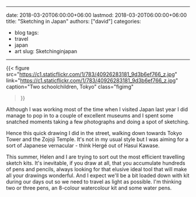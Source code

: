 
---
date: 2018-03-20T06:00:00+06:00
lastmod: 2018-03-20T06:00:00+06:00
title: "Sketching in Japan"
authors: ["david"]
categories:
  - blog
tags:
  - travel
  - japan
  - art
slug: Sketchinginjapan
---

{{< figure src="https://c1.staticflickr.com/1/783/40926283181_9d3b6ef766_z.jpg"  
link="https://c1.staticflickr.com/1/783/40926283181_9d3b6ef766_z.jpg"  
caption="Two schoolchildren, Tokyo"
 class="figimg"
>}}

Although I was working most of the time when I visited Japan last year I did manage to pop in to a couple of excellent museums and I spent some snatched moments taking a few  photographs and doing a spot of sketching.

Hence this quick drawing I did in the street, walking down towards Tokyo Tower and the Zojoji Temple. It's not in my usual style but I was aiming for a sort of Japanese vernacular - think Hergé out of Hasui Kawase.

This summer, Helen and I are trying to sort out the most efficient travelling sketch kits. It's inevitable, if you draw at all, that you accumulate hundreds of pens and pencils, always looking for that elusive ideal tool that will make all your drawings wonderful. And I expect we'll be a bit loaded down with kit during our days out so we need to travel as light as possible. I'm thinking two or three pens, an 8-colour watercolour kit and some water pens.
